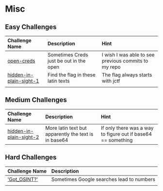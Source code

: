 # Misc

## Easy Challenges
| Challenge Name  | Description | Hint
|:-- | :-- | :---
| [open-creds](open-creds)| Sometimes Creds just be out in the open | I wish I was able to see previous commits to my repo 
| [hidden-in-plain-sight-1](hidden-in-plain-sight-1) | Find the flag in these latin texts  | The flag always starts with jctf 
| | | 


## Medium Challenges
| Challenge Name  | Description | Hint
|:-- | :-- | :---
| [hidden-in-plain-sight-2](hidden-in-plain-sight-2) | More latin text but apparently the text is in base64 | If only there was a way to figure out if base64 == something 


## Hard Challenges
| Challenge Name  | Description 
|:-- | :--
| ['Got_OSINT?']('Got_OSINT?')| Sometimes Google searches lead to numbers | Did you put the answer in the flag format jctf{INSERT NUMBER}? 
| | 
